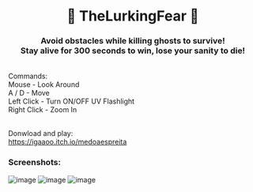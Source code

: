 <h1 align="center"> 👹 TheLurkingFear 👹 </h1>

<h3 align="center">
<strong> 
Avoid obstacles while killing ghosts to survive! <br/>
Stay alive for 300 seconds to win, lose your sanity to die! 
</strong> 
</h3>

<br/> Commands: <br/>
Mouse - Look Around <br/>
A / D - Move <br/>
Left Click - Turn ON/OFF UV Flashlight <br/>
Right Click - Zoom In <br/>

<br/> Donwload and play:<br/>
<a href="https://igaaoo.itch.io/medoaespreita" target="_blank"> https://igaaoo.itch.io/medoaespreita </a>

### Screenshots:
![image](https://user-images.githubusercontent.com/88206626/178747071-23e4e427-6b63-476c-844e-200339a4a7b2.png)
![image](https://user-images.githubusercontent.com/88206626/178747093-0a2e18f4-6311-4cb1-8759-2ca36c6f15c6.png)
![image](https://user-images.githubusercontent.com/88206626/178747111-b03a7b8a-dd0c-4f5c-a002-6346145ac027.png)

